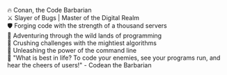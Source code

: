 🔥 Conan, the Code Barbarian <br>
⚔️ Slayer of Bugs | Master of the Digital Realm <br>
🛡️ Forging code with the strength of a thousand servers <br>
🌄 Adventuring through the wild lands of programming <br>
💪 Crushing challenges with the mightiest algorithms <br>
🔮 Unleashing the power of the command line <br>
📜 "What is best in life? To code your enemies, see your programs run, and hear the cheers of users!" - Codean the Barbarian

<!---
chrisanilao/chrisanilao is a ✨ special ✨ repository because its `README.md` (this file) appears on your GitHub profile.
You can click the Preview link to take a look at your changes.
--->
